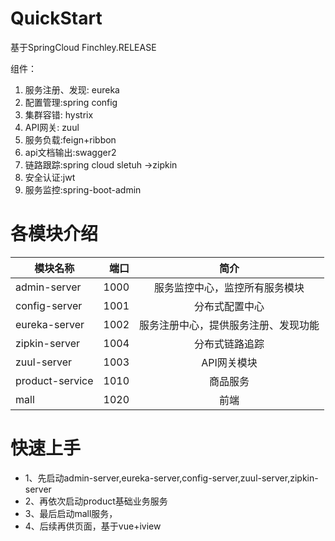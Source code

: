 # QuickStart
基于SpringCloud Finchley.RELEASE 

组件：
1. 服务注册、发现: eureka
2. 配置管理:spring config 
3. 集群容错: hystrix
4. API网关: zuul
5. 服务负载:feign+ribbon
6. api文档输出:swagger2
7. 链路跟踪:spring cloud sletuh ->zipkin
8. 安全认证:jwt
9. 服务监控:spring-boot-admin

# 各模块介绍

| 模块名称        | 端口   |  简介  |
| --------   | -----:  | :----:  |
| admin-server      | 1000   |   服务监控中心，监控所有服务模块    |
| config-server        |   1001   |   分布式配置中心   |
| eureka-server        |    1002   |  服务注册中心，提供服务注册、发现功能  | (1006 备份服务注册中心)
| zipkin-server        |    1004   |  分布式链路追踪  |
| zuul-server        |    1003    |  API网关模块  |
| product-service       |    1010    |  商品服务  |
| mall        |    1020    |  前端  |


# 快速上手
- 1、先启动admin-server,eureka-server,config-server,zuul-server,zipkin-server
- 2、再依次启动product基础业务服务
- 3、最后启动mall服务，
- 4、后续再供页面，基于vue+iview
